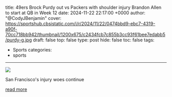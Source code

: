 title: 49ers Brock Purdy out vs Packers with shoulder injury Brandon Allen to start at QB in Week 12
date: 2024-11-22 22:17:00 +0000
author: "@CodyJBenjamin"
cover: https://sportshub.cbsistatic.com/i/r/2024/11/22/0474bbd9-ebc7-4319-a90f-70cc718bb942/thumbnail/1200x675/c2434fcb7c855b3cc93f61bee7edabb5/purdy-g.jpg
draft: false
top: false
type: post
hide: false
toc: false
tags:
  - Sports
categories:
  - sports
---

![](https://sportshub.cbsistatic.com/i/r/2024/11/22/0474bbd9-ebc7-4319-a90f-70cc718bb942/thumbnail/1200x675/c2434fcb7c855b3cc93f61bee7edabb5/purdy-g.jpg)

San Francisco's injury woes continue

[read more](https://www.cbssports.com/nfl/news/49ers-brock-purdy-out-vs-packers-with-shoulder-injury-brandon-allen-to-start-at-qb-in-week-12/)
